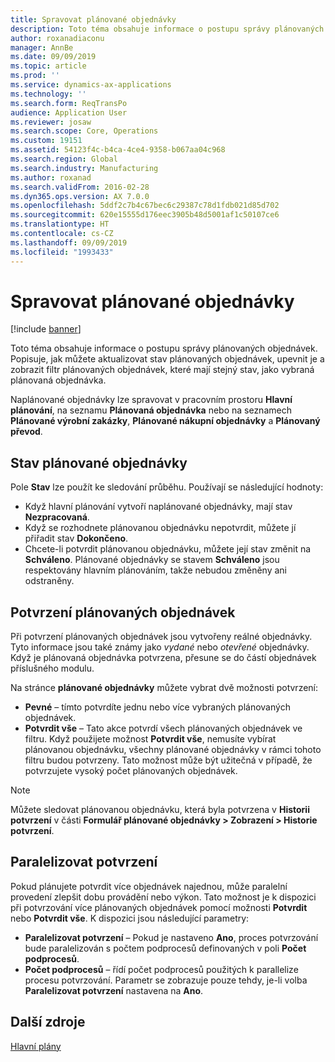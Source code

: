 ```yaml
---
title: Spravovat plánované objednávky
description: Toto téma obsahuje informace o postupu správy plánovaných objednávek. Popisuje, jak můžete aktualizovat stav plánovaných objednávek, upevnit je a zobrazit filtr plánovaných objednávek, které mají stejný stav, jako vybraná plánovaná objednávka.
author: roxanadiaconu
manager: AnnBe
ms.date: 09/09/2019
ms.topic: article
ms.prod: ''
ms.service: dynamics-ax-applications
ms.technology: ''
ms.search.form: ReqTransPo
audience: Application User
ms.reviewer: josaw
ms.search.scope: Core, Operations
ms.custom: 19151
ms.assetid: 54123f4c-b4ca-4ce4-9358-b067aa04c968
ms.search.region: Global
ms.search.industry: Manufacturing
ms.author: roxanad
ms.search.validFrom: 2016-02-28
ms.dyn365.ops.version: AX 7.0.0
ms.openlocfilehash: 5ddf2c7b4c67bec6c29387c78d1fdb021d85d702
ms.sourcegitcommit: 620e15555d176eec3905b48d5001af1c50107ce6
ms.translationtype: HT
ms.contentlocale: cs-CZ
ms.lasthandoff: 09/09/2019
ms.locfileid: "1993433"
---
```

# <a name="maintain-planned-orders"></a>Spravovat plánované objednávky

[!include [banner](../includes/banner.md)]

Toto téma obsahuje informace o postupu správy plánovaných objednávek. Popisuje, jak můžete aktualizovat stav plánovaných objednávek, upevnit je a zobrazit filtr plánovaných objednávek, které mají stejný stav, jako vybraná plánovaná objednávka.

Naplánované objednávky lze spravovat v pracovním prostoru **Hlavní plánování**, na seznamu **Plánovaná objednávka** nebo na seznamech **Plánované výrobní zakázky**, **Plánované nákupní objednávky** a **Plánovaný převod**. 

## <a name="planned-order-status"></a>Stav plánované objednávky
Pole **Stav** lze použít ke sledování průběhu. Používají se následující hodnoty:

-   Když hlavní plánování vytvoří naplánované objednávky, mají stav **Nezpracovaná**.
-   Když se rozhodnete plánovanou objednávku nepotvrdit, můžete jí přiřadit stav **Dokončeno**.
-   Chcete-li potvrdit plánovanou objednávku, můžete její stav změnit na **Schváleno**. Plánované objednávky se stavem **Schváleno** jsou respektovány hlavním plánováním, takže nebudou změněny ani odstraněny. 

## <a name="firming-planned-orders"></a>Potvrzení plánovaných objednávek 
Při potvrzení plánovaných objednávek jsou vytvořeny reálné objednávky. Tyto informace jsou také známy jako *vydané* nebo *otevřené* objednávky. Když je plánovaná objednávka potvrzena, přesune se do částí objednávek příslušného modulu.

Na stránce **plánované objednávky** můžete vybrat dvě možnosti potvrzení:

-   **Pevné** – tímto potvrdíte jednu nebo více vybraných plánovaných objednávek.
-   **Potvrdit vše** – Tato akce potvrdí všech plánovaných objednávek ve filtru. Když použijete možnost **Potvrdit vše**, nemusíte vybírat plánovanou objednávku, všechny plánované objednávky v rámci tohoto filtru budou potvrzeny. Tato možnost může být užitečná v případě, že potvrzujete vysoký počet plánovaných objednávek.

> [!NOTE]
> Můžete sledovat plánovanou objednávku, která byla potvrzena v **Historii potvrzení** v části **Formulář plánované objednávky > Zobrazení > Historie potvrzení**.

## <a name="parallelize-firming"></a>Paralelizovat potvrzení
Pokud plánujete potvrdit více objednávek najednou, může paralelní provedení zlepšit dobu provádění nebo výkon. Tato možnost je k dispozici při potvrzování více plánovaných objednávek pomocí možnosti **Potvrdit** nebo **Potvrdit vše**. K dispozici jsou následující parametry:

-   **Paralelizovat potvrzení** – Pokud je nastaveno **Ano**, proces potvrzování bude paralelizován s počtem podprocesů definovaných v poli **Počet podprocesů**.
-   **Počet podprocesů** – řídí počet podprocesů použitých k parallelize procesu potvrzování. Parametr se zobrazuje pouze tehdy, je-li volba **Paralelizovat potvrzení** nastavena na **Ano**.


<a name="additional-resources"></a>Další zdroje
--------

[Hlavní plány](master-plans.md)



